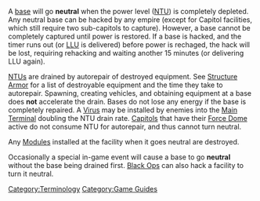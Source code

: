 A [base](/facilities "wikilink") will go **neutral** when the power level
([NTU](/NTU "wikilink")) is completely depleted. Any neutral base can be
hacked by any empire (except for Capitol facilities, which still require
two sub-capitols to capture). However, a base cannot be completely
captured until power is restored. If a base is hacked, and the timer
runs out (or [LLU](/LLU "wikilink") is delivered) before power is
rechaged, the hack will be lost, requiring rehacking and waiting another
15 minutes (or delivering LLU again).

[NTUs](/NTU "wikilink") are drained by autorepair of destroyed equipment.
See [Structure Armor](/Structure_Armor "wikilink") for a list of
destroyable equipment and the time they take to autorepair. Spawning,
creating vehicles, and obtaining equipment at a base does **not**
accelerate the drain. Bases do not lose any energy if the base is
completely repaired. A [Virus](/Virus "wikilink") may be installed by
enemies into the [Main Terminal](/Main_Terminal "wikilink") doubling the
NTU drain rate. [Capitols](/Capitol "wikilink") that have their [Force
Dome](/Force_Dome "wikilink") active do not consume NTU for autorepair,
and thus cannot turn neutral.

Any [Modules](/Modules "wikilink") installed at the facility when it goes
neutral are destroyed.

Occasionally a special in-game event will cause a base to go **neutral**
without the base being drained first. [Black Ops](/Black_Ops "wikilink")
can also hack a facility to turn it neutral.

[Category:Terminology](/Category:Terminology "wikilink") [Category:Game
Guides](/Category:Game_Guides "wikilink")
